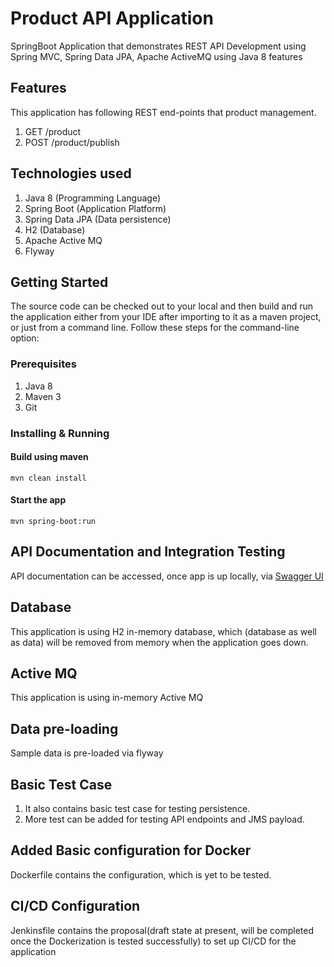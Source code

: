 # Product API Application

SpringBoot Application that demonstrates REST API Development using Spring MVC, Spring Data JPA, Apache ActiveMQ using Java 8 features

## Features

This application has following REST end-points that product management. 

1. GET /product
2. POST /product/publish


## Technologies used

1. Java 8 (Programming Language)
2. Spring Boot (Application Platform)
3. Spring Data JPA (Data persistence)
4. H2 (Database)
5. Apache Active MQ
6. Flyway


## Getting Started

The source code can be checked out to your local and then build and run the application either from your IDE after importing to it as a maven project, or just from a command line. Follow these steps for the command-line option:  

### Prerequisites
1. Java 8
2. Maven 3
3. Git


### Installing & Running

####  Build using maven 
	
```
mvn clean install
```
	
#### Start the app
	
```
mvn spring-boot:run
```
		   
## API Documentation and Integration Testing 

API documentation can be accessed, once app is up locally, via [Swagger UI](http://localhost:8081/swagger-ui.html) 


## Database

This application is using H2 in-memory database, which (database as well as data) will be removed from memory when the application goes down.

## Active MQ

This application is using in-memory Active MQ

## Data pre-loading

Sample data is pre-loaded via flyway

## Basic Test Case

1. It also contains basic test case for testing persistence. 
2. More test can be added for testing API endpoints and JMS payload.

## Added Basic configuration for Docker

Dockerfile contains the configuration, which is yet to be tested.

## CI/CD Configuration

Jenkinsfile contains the proposal(draft state at present, will be completed once the Dockerization is tested successfully) to set up CI/CD for the application
